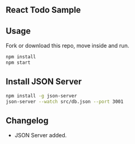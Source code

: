## React Todo Sample


## Usage

Fork or download this repo, move inside and run.
```bash
npm install
npm start
```

## Install JSON Server
```bash
npm install -g json-server
json-server --watch src/db.json --port 3001
```

## Changelog
- JSON Server added.